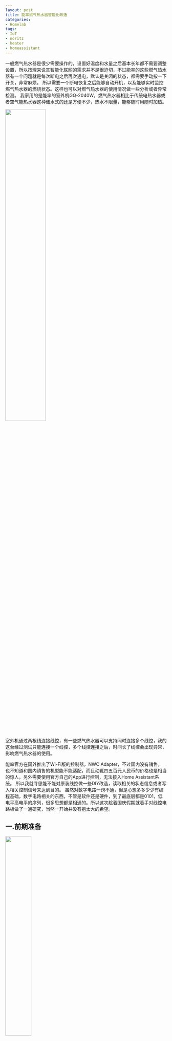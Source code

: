 ```yaml
---
layout: post
title: 能率燃气热水器智能化改造
categories:
- Homelab
tags:
- IoT
- noritz
- heater
- homeassistant
---
```


一般燃气热水器是很少需要操作的，设置好温度和水量之后基本长年都不需要调整设置，所以按理来说其智能化联网的需求并不是很迫切，不过能率的这些燃气热水器有一个问题就是每次断电之后再次通电，默认是关闭的状态，都需要手动按一下开关，非常麻烦。
所以需要一个断电恢复之后能够自动开机，以及能够实时监控燃气热水器的燃烧状态。这样也可以对燃气热水器的使用情况做一些分析或者异常检测。
我家用的是能率的室外机GQ-2040W，燃气热水器相比于传统电热水器或者空气能热水器这种储水式的还是方便不少，热水不限量，能够随时用随时加热。


<img width="50%" loading="lazy" referrerpolicy="no-referrer" rel="noreferrer" src="https://cdn.nlark.com/yuque/0/2022/jpeg/328998/1665892207477-41f3e260-5b2f-4b63-af00-7db736f00e69.jpeg?x-oss-process=image%2Fwatermark%2Ctype_d3F5LW1pY3JvaGVp%2Csize_26%2Ctext_5Y2i5YWL%2Ccolor_FFFFFF%2Cshadow_50%2Ct_80%2Cg_se%2Cx_10%2Cy_10%2Fresize%2Cw_900%2Climit_0">

室外机通过两根线连接线控，有一些燃气热水器可以支持同时连接多个线控，我的这台经过测试只能连接一个线控，多个线控连接之后，时间长了线控会出现异常，影响燃气热水器的使用。

能率官方在国外推出了Wi-Fi版的控制器，NWC Adapter，不过国内没有销售，也不知道和国内销售的机型能不能适配，而且动辄四五百元人民币的价格也是相当的惊人，另外需要使用官方自己的App进行控制，无法接入Home Assistant系统。
所以我就寻思能不能对原装线控做一些DIY改造，读取相关的状态信息或者写入相关控制信号来达到目的。
虽然对数字电路一窍不通，但是心想多多少少有编程基础，数字电路相关的东西，不管是软件还是硬件，到了最底层都是0101，低电平高电平的序列，很多思想都是相通的。所以这次趁着国庆假期就着手对线控电路板做了一通研究，当然一开始并没有抱太大的希望。
## 一.前期准备

<img width="40%" loading="lazy" referrerpolicy="no-referrer" rel="noreferrer" src="https://cdn.nlark.com/yuque/0/2022/jpeg/328998/1665893662722-585ca142-f97a-4656-8a94-1538915abe4c.jpeg?x-oss-process=image%2Fwatermark%2Ctype_d3F5LW1pY3JvaGVp%2Csize_23%2Ctext_5Y2i5YWL%2Ccolor_FFFFFF%2Cshadow_50%2Ct_80%2Cg_se%2Cx_10%2Cy_10%2Fresize%2Cw_800%2Climit_0">

数字电路逆向必须准备好万用电表，逻辑分析仪，杜邦线等必备的工具，这些工具不需要高端的，所有东西成本50元以内。
然后需要了解一些基本的电路知识，至少得知道电压，电阻（电阻，排阻），发光二极管，三极管这些电子元器件的基本性质。
我们要知道在数字电路中常见的电压有5V，3.3V； 电阻串联分压；发光二极管要注意正负极方向；三极管这个稍微复杂点，我们重点讲一下，三极管有NPN和PNP两种，不管哪种，都有三极：基极b，集电集c，发射极e。三极管有放大电流的作用（工作在放大区），也可以用作控制开关（一般工作在饱和区）。

NPN型三极管

<img width="20%" loading="lazy" referrerpolicy="no-referrer" rel="noreferrer" src="https://cdn.nlark.com/yuque/0/2022/png/328998/1664720562478-fe72cab2-0b0c-4ee8-93ea-ed30bad48fcf.png?x-oss-process=image%2Fwatermark%2Ctype_d3F5LW1pY3JvaGVp%2Csize_14%2Ctext_5Y2i5YWL%2Ccolor_FFFFFF%2Cshadow_50%2Ct_80%2Cg_se%2Cx_10%2Cy_10">

NPN三极管中，当 Vb 比 Ve大0.7V左右的时候，b到e之间产生电流，然后c到e之间的电路也就通了，反之，电路就处于断开状态。电流为两进一出，bc都流向e。

PNP型三极管

<img width="20%" loading="lazy" referrerpolicy="no-referrer" rel="noreferrer" src="https://cdn.nlark.com/yuque/0/2022/png/328998/1665841668858-36c32058-bdac-494b-bd81-5c2941414f23.png?x-oss-process=image%2Fwatermark%2Ctype_d3F5LW1pY3JvaGVp%2Csize_15%2Ctext_5Y2i5YWL%2Ccolor_FFFFFF%2Cshadow_50%2Ct_80%2Cg_se%2Cx_10%2Cy_10">

PNP三极管中，当 Vb 比 Ve小0.7V左右的时候，e到b之间就产生电流，然后e到c的电路也就通了，反之，电路就处于断开状态。电流为一进两出，e流向b和c。
总之我们可以通过配置基极和发射极的电压差，来控制集电极和发射极之间电路的通断。

## 二.线控逆向分析
### 2.1 几种方案
 对于燃气热水器控制器这种靠电力线来载波通讯的DIY改造的话一般有如下这些改造方案：

1. **PLC（**Power Line Communication，电力线通信不是可编程逻辑控制器**）方案**，这种方案也就是你得完全造出一个自己的线控，接上两根主机出来的电源线就可以控制了。这个方案是最难的，你需要对线载的模拟信号做彻底的逆向解析，工作量极大，近乎不可行。
2. **MCU数字信号拦截方案**，也就是在PLC芯片（这里是T6B70BFG）和MCU芯片之间进行桥接，截取数字信号获得状态信息，以及模拟发送控制信号给PLC芯片。
3. **LED，按钮末端方案**，这个就是分析LED电路的状态，获取当前状态信息，以及直接控制按钮的线路的通断模拟点击，这个方案简单，但是完整解析状态需要比较多的飞线。
4. **纯物理的方案**，使用智能机械按压设备来模拟人手点击按钮，以及通过摄像头或者感光器件来物理读取控制的状态。从效率上来讲，只有实在没有办法的情况下才会使用此种方案。

我比较偏向于第二种或者第三种方案。
不管怎么样，还是先对板子上的电路以及信号做一些必要的分析。

### 2.2 线控PCB板初识

首先在闲鱼上30块钱买了一个一样的二手线控，拆出板子进行分析研究。
拆看PCB板，我们可以发现其质量还是非常不错的，标识清晰，焊接做工都很好。
我们先看PCB正面，通过看各个元器件上的标识，查阅资料以及万用表进行检测，标记出下面的一些主要元器件
5v稳压器的作用主要是将热水器主机14V的输入电压转成5V的电压供各个芯片使用，T6B70BFG芯片主要通过两根电力线和主机通讯，MCU则接受T6B70BFG的数据更新LED显示以及按按钮之后发送指令给T6B70BFG。

<img width="60%" loading="lazy" referrerpolicy="no-referrer" rel="noreferrer" src="https://cdn.nlark.com/yuque/0/2022/jpeg/328998/1665931695825-4e48065b-200e-49ba-96d7-55291e540d0d.jpeg?x-oss-process=image%2Fwatermark%2Ctype_d3F5LW1pY3JvaGVp%2Csize_79%2Ctext_5Y2i5YWL%2Ccolor_FFFFFF%2Cshadow_50%2Ct_80%2Cg_se%2Cx_10%2Cy_10%2Fresize%2Cw_940%2Climit_0">

PCB反面可以看到很多圆形的金属点，这种应该是用于PCB自动化测试的点，所以PCB上的主要节点都可以找到相应的测试点，这些测试点也给我们的线路DIY焊接带来了方便。以下图里标识出了几个重要的测试点。

<img width="60%" loading="lazy" referrerpolicy="no-referrer" rel="noreferrer" src="https://cdn.nlark.com/yuque/0/2022/jpeg/328998/1665931232601-0ec2c177-984f-4506-975a-5b59cdff328d.jpeg?x-oss-process=image%2Fwatermark%2Ctype_d3F5LW1pY3JvaGVp%2Csize_83%2Ctext_5Y2i5YWL%2Ccolor_FFFFFF%2Cshadow_50%2Ct_80%2Cg_se%2Cx_10%2Cy_10%2Fresize%2Cw_967%2Climit_0">

### 2.3 T6B70BFG芯片
东芝的T6B70BFG，网上有详细的规格说明书，这款芯片主要用于热水器主机和控制器之间的接口电路，通过datasheet可以知道这个芯片大概的工作流程。
[datasheet.pdf](https://www.yuque.com/attachments/yuque/0/2022/pdf/328998/1664374286423-780da530-f0c7-4861-bfd4-e6b4c0895672.pdf?_lake_card=%7B%22src%22%3A%22https%3A%2F%2Fwww.yuque.com%2Fattachments%2Fyuque%2F0%2F2022%2Fpdf%2F328998%2F1664374286423-780da530-f0c7-4861-bfd4-e6b4c0895672.pdf%22%2C%22name%22%3A%22datasheet.pdf%22%2C%22size%22%3A403979%2C%22type%22%3A%22application%2Fpdf%22%2C%22ext%22%3A%22pdf%22%2C%22source%22%3A%22%22%2C%22status%22%3A%22done%22%2C%22mode%22%3A%22title%22%2C%22download%22%3Atrue%2C%22taskId%22%3A%22u6d1a5d03-7eac-4d58-ae95-42cd24e532b%22%2C%22taskType%22%3A%22upload%22%2C%22__spacing%22%3A%22both%22%2C%22id%22%3A%22u1d2947a6%22%2C%22margin%22%3A%7B%22top%22%3Atrue%2C%22bottom%22%3Atrue%7D%2C%22card%22%3A%22file%22%7D)
我们可以将关注点放在数字信号的 /DOUT端口，以及/SCTL控制信号端口，从“控制器”的角度来说，/DOUT为数字信号的输入，/SCTL为控制信号的输出。

<img width="25%" loading="lazy" referrerpolicy="no-referrer" rel="noreferrer" src="https://cdn.nlark.com/yuque/0/2022/png/328998/1664374680965-f7d3a6f1-dba5-4982-b2ef-cce3f3f26623.png?x-oss-process=image%2Fwatermark%2Ctype_d3F5LW1pY3JvaGVp%2Csize_15%2Ctext_5Y2i5YWL%2Ccolor_FFFFFF%2Cshadow_50%2Ct_80%2Cg_se%2Cx_10%2Cy_10">

通过电路板可以看到T6B70BFG这两个端口都是通过一个10K的电阻连到了一颗名为SQE 702 K4C0的芯片（应该是一个定制芯片，查不到相关信息），然后PCB板子通过万用表分析这两个端口的连接。
将相关的电路简化了之后就是如下图的样子：

<img width="60%" loading="lazy" referrerpolicy="no-referrer" rel="noreferrer" src="https://cdn.nlark.com/yuque/0/2022/jpeg/328998/1667053231283-ae8f18cd-0a13-4a36-b812-3e06f2fa5f52.jpeg?x-oss-process=image%2Fwatermark%2Ctype_d3F5LW1pY3JvaGVp%2Csize_23%2Ctext_5Y2i5YWL%2Ccolor_FFFFFF%2Cshadow_50%2Ct_80%2Cg_se%2Cx_10%2Cy_10">

### 2.4 MCU数据协议分析
我们先了解下线控的基本功能， 首先就是开关功能，燃气热水器每次断电后再通电，默认是关闭状态的，需要按下控制器的开关开启；然后还可以设置水温，水温的值有37,38,39,40,41,42,43,44,45,46,47,48,60,75。按下水量按钮，可以设置水量，水量有4,6,8,10,12,14,16,18,20,22,24,26,30,35,40,99。 这里可以看到温度60，75度是非常高的温度了，最好能限制，不能将其纳入远程调节的范围，避免安全问题。
 
逻辑分析仪如下接法，然后通过Logic2软件进行抓包数据，然后进行线控的开机关机操作。

<img width="60%"  loading="lazy" referrerpolicy="no-referrer" rel="noreferrer" src="https://cdn.nlark.com/yuque/0/2022/jpeg/328998/1667053231283-ae8f18cd-0a13-4a36-b812-3e06f2fa5f52.jpeg?x-oss-process=image%2Fwatermark%2Ctype_d3F5LW1pY3JvaGVp%2Csize_23%2Ctext_5Y2i5YWL%2Ccolor_FFFFFF%2Cshadow_50%2Ct_80%2Cg_se%2Cx_10%2Cy_10" />

通过Logic2可以看到，没次按下按钮操作时候，/STL 端 Channel0会收到一串数据信号序列，然后紧接着/DOUT会输出一段和/STL 端接收到的一样的数字序列，然后大概27ms之后 又会收到一串数字信号序列。
/DOUT端收到一个和发出去的命令序列一样的序列估计是因为此T6B70BFG是单线接口通信，所以模拟信号发出的时候，T6B70BFG自身也能收到这个信号，所以会在/DOUT端进行重放，内部MCU处理的时候应该是忽略了此信号，而只处理后继收到的那个信号序列。

<img width="60%"  loading="lazy" referrerpolicy="no-referrer" rel="noreferrer" src="https://cdn.nlark.com/yuque/0/2022/png/328998/1664780861015-b8f3d33c-059b-4017-bbd1-03a1eb3104b4.png?x-oss-process=image%2Fwatermark%2Ctype_d3F5LW1pY3JvaGVp%2Csize_57%2Ctext_5Y2i5YWL%2Ccolor_FFFFFF%2Cshadow_50%2Ct_80%2Cg_se%2Cx_10%2Cy_10%2Fresize%2Cw_1500%2Climit_0" />

<img width="60%"  loading="lazy" referrerpolicy="no-referrer" rel="noreferrer" src="https://cdn.nlark.com/yuque/0/2022/png/328998/1664782012208-b629d97d-d505-48f1-98e1-60fb44ac22f7.png?x-oss-process=image%2Fwatermark%2Ctype_d3F5LW1pY3JvaGVp%2Csize_34%2Ctext_5Y2i5YWL%2Ccolor_FFFFFF%2Cshadow_50%2Ct_80%2Cg_se%2Cx_10%2Cy_10" />

这边对各种状态下的数字信号做了抓取分析，虽然有一些状态值可以看出规律来，但是像温度这种数值 没有分析出规律，真想做的话只能一一对应的进行枚举分析了，如果真要通过MCU协议的方式来实现，那么只能一一对应的数据来实现了，代码会非常繁复。
或许后面有机会再继续研究，最终破解出其数据协议。
所以我们继续看末端交互的电路，主要是LED显示和按钮控制。


### 2.5 LED电路分析
我们再来看看线控板的LED实现的细节，如果每一个发光二极管都通过一个电平信号来控制，那么一共17个发光二极管就一共需要18个引脚（一根共用引脚，17根独立的控制引脚），非常浪费。
所以一般实现的时候都是将发光二极管分组，每一组中的LED进行编号，同一分组的所有led公用引脚接分组控制端，不同组的相同编号的LED共用控制引脚。分时轮流显示时，也就是一个微小的时间片段中只有某一组LED能够显示，然后控制引脚此时只控制当前分组的各个led的状态，由于时间片段非常短，循环交替显示各个分组的LED，对于人眼来说，各个分组的LED都得到了显示。 其实现代LED显示器本质上也是这么个原理，所以用手机拍视频或者拍照的时候有时候能看出闪烁。
通过万用电表的分析，这边对LED显示电路做了近乎1比1的还原，具体的电路图可见 [https://oshwhub.com/kejinlu/noritz-controller](https://oshwhub.com/kejinlu/noritz-controller)，通过嘉立创EDA可以进行仿真模拟，修改各个控制引脚的电平来控制验证LED的显示。

<img width="80%"  loading="lazy" referrerpolicy="no-referrer" rel="noreferrer" src="https://cdn.nlark.com/yuque/0/2022/png/328998/1665932977386-57a4b9fb-dfbc-498d-861b-e0ba760f0900.png?x-oss-process=image%2Fwatermark%2Ctype_d3F5LW1pY3JvaGVp%2Csize_66%2Ctext_5Y2i5YWL%2Ccolor_FFFFFF%2Cshadow_50%2Ct_80%2Cg_se%2Cx_10%2Cy_10" />

通过LED电路的分析，我们可以知道 这颗SQE 702 K4C0的芯片其作用就是接受燃气热水状态的数字信号，然后通过LED显示出来；以及接受按钮的操作信号，输出控制数字命令。


### 2.6 开关电路
按钮的实现比LED电路简单多了，基本都是给某个MCU芯片上的引脚通上低电平然后断开就实现了一次触发。
这里以开关机按钮为例，电路示意图如下：

<img width="30%"  loading="lazy" referrerpolicy="no-referrer" rel="noreferrer" src="https://cdn.nlark.com/yuque/0/2022/png/328998/1665891278109-4ad98e68-a0ae-41d2-9cb5-a65af2917340.png?x-oss-process=image%2Fwatermark%2Ctype_d3F5LW1pY3JvaGVp%2Csize_17%2Ctext_5Y2i5YWL%2Ccolor_FFFFFF%2Cshadow_50%2Ct_80%2Cg_se%2Cx_10%2Cy_10" />

开关按钮按下松开，也就是开关闭合后断开就完成一次开关机指令的触发。


## 三.末端数字信号方案实现
方案目标：简单，无损
简单不仅仅是电路改造简单，而且固件代码要简单，稳定且很容易理解。
无损就是不切断修改原有燃气热水器线控的电路通路，不改变原有数字信号序列，不影响原有线控的所有功能和稳定性。

### 3.1 开关机及燃烧状态
未开机

<img width="60%"  loading="lazy" referrerpolicy="no-referrer" rel="noreferrer" src="https://cdn.nlark.com/yuque/0/2022/png/328998/1665642575082-a3d9b20f-d5b7-4d88-b47f-132205830c84.png?x-oss-process=image%2Fwatermark%2Ctype_d3F5LW1pY3JvaGVp%2Csize_44%2Ctext_5Y2i5YWL%2Ccolor_FFFFFF%2Cshadow_50%2Ct_80%2Cg_se%2Cx_10%2Cy_10" />

开机状态

<img width="60%"  loading="lazy" referrerpolicy="no-referrer" rel="noreferrer" src="https://cdn.nlark.com/yuque/0/2022/png/328998/1665642830392-8477fccd-137b-4d7a-a007-4cee3cb611d5.png?x-oss-process=image%2Fwatermark%2Ctype_d3F5LW1pY3JvaGVp%2Csize_41%2Ctext_5Y2i5YWL%2Ccolor_FFFFFF%2Cshadow_50%2Ct_80%2Cg_se%2Cx_10%2Cy_10" />

燃烧状态

<img width="60%"  loading="lazy" referrerpolicy="no-referrer" rel="noreferrer" src="https://cdn.nlark.com/yuque/0/2022/png/328998/1665642873982-35f1a60c-3d1f-4ff2-882f-7fdb8302758f.png?x-oss-process=image%2Fwatermark%2Ctype_d3F5LW1pY3JvaGVp%2Csize_39%2Ctext_5Y2i5YWL%2Ccolor_FFFFFF%2Cshadow_50%2Ct_80%2Cg_se%2Cx_10%2Cy_10" />


我们的目标是能够判断当前燃气热水的开机状态，燃烧状态，延迟控制在1s内，通过上面的逻辑信号序列我们可以将问题简化，就是直接通过分析开机/燃烧LED信号这一个信号的状态就可以判断目前燃气热水器的状态。分组信号任何时候就是对LED分组进行轮询。

### 3.2 电路设计及实现
[https://oshwhub.com/kejinlu/noritz-controller](https://oshwhub.com/kejinlu/noritz-controller) 

<img width="60%"  loading="lazy" referrerpolicy="no-referrer" rel="noreferrer" src="https://cdn.nlark.com/yuque/0/2022/png/328998/1667562522079-13de3709-64e5-4311-afca-b8dc20a120bd.png?x-oss-process=image%2Fwatermark%2Ctype_d3F5LW1pY3JvaGVp%2Csize_36%2Ctext_5Y2i5YWL%2Ccolor_FFFFFF%2Cshadow_50%2Ct_80%2Cg_se%2Cx_10%2Cy_10" />

这里我使用的是ESP32-DevKitC 如果你有别的基于ESP32的或者ESP8266的也应该都可以。
关于此电路设计有几个注意点：

- 约定
   - 我们将智能控制器数据读入端叫做 RX（Receive）
   - 信号输出端叫做TX（Transport），这里TX其实并是不普通意义上的信息输出，只是控制和GND的通断
- ESP32-DevKitC 开发板
   - 必须和线控共地，也就是线控板的GND需要接到ESP32的GND端。
   -  供电，开发版使用USB单独供电，经过测试如果从线控板的5v供电的话会影响线控的正常运行。
   - GPIO34，35引脚是input only的，所以 输出TX使用了下面的32引脚。
- 用作TX开关控制的三极管
   - 基极输入端注意设置下拉电阻R3，这里的下拉电阻既可以保证当GPIO32断开或者ESP32断电时候能够有确定的低电平，也可以在GPIO 32 输出高电平的时候进行分压，控制输入电压。
   - 这里的电阻大小都是基于能够让三极管工作在饱和区；且电流足够小。这些都需要通过计算而得，电阻大小并不是唯一，只要满足条件即可。
- 开关、燃烧LED状态读取端RX
   - 看之前的LED的仿真电路我们可以知道，RX端连接点其实也是和开关、燃烧LED直接相连的，所以我们的智能控制器其实是和线控MCU是一个并联的关系。
   - 当RX是高电平的时候，线控MCU的高电平是5V，所以为了安全做了一个电阻降压，可以选择两个R1，R2比值接近2：1的两个电阻。这样5V降压之后就接近3.3V了。 
   - 当RX是高电平的时候，相关LED都应该是不亮的，不过这边接入了我们自己的电路之后有一个问题，如果R1，R2过小，并联之后就会有电流从LED中流过，导致 LED异常亮起。所以我们需要R1，R2的阻值比较大，使得电流极小，不足以使LED点亮。


然后我们就按照设计好的电路图，在线控PCB相应的测试点上引出信号线。

<img width="60%"  loading="lazy" referrerpolicy="no-referrer" rel="noreferrer" src="https://cdn.nlark.com/yuque/0/2022/png/328998/1666014029285-5652d40a-33b3-4256-a12c-23fb8c3eecd2.png?x-oss-process=image%2Fwatermark%2Ctype_d3F5LW1pY3JvaGVp%2Csize_25%2Ctext_5Y2i5YWL%2Ccolor_FFFFFF%2Cshadow_50%2Ct_80%2Cg_se%2Cx_10%2Cy_10%2Fresize%2Cw_860%2Climit_0" />

<img width="60%"  loading="lazy" referrerpolicy="no-referrer" rel="noreferrer" src="https://cdn.nlark.com/yuque/0/2022/jpeg/328998/1666195441996-56dc35fe-237d-4c56-b44b-b8ff4ba314eb.jpeg?x-oss-process=image%2Fwatermark%2Ctype_d3F5LW1pY3JvaGVp%2Csize_171%2Ctext_5Y2i5YWL%2Ccolor_FFFFFF%2Cshadow_50%2Ct_80%2Cg_se%2Cx_10%2Cy_10%2Fresize%2Cw_1920%2Climit_0" />

<img width="60%"  loading="lazy" referrerpolicy="no-referrer" rel="noreferrer" src="https://cdn.nlark.com/yuque/0/2022/jpeg/328998/1666192310669-272b800e-0bc1-48a6-bfb5-3910e0486af0.jpeg?x-oss-process=image%2Fwatermark%2Ctype_d3F5LW1pY3JvaGVp%2Csize_21%2Ctext_5Y2i5YWL%2Ccolor_FFFFFF%2Cshadow_50%2Ct_80%2Cg_se%2Cx_10%2Cy_10%2Fresize%2Cw_746%2Climit_0" />

### 3.3 软件编码
[https://github.com/kejinlu/noritz-controller](https://github.com/kejinlu/noritz-controller) 
详细代码见github
### 3.4 Homeassistant接入
这一步算是最简单的了，在configuration.yaml中进行配置即可，然后再将其加入卡片

{% raw %}
```yaml
mqtt:
  switch:
    - name: "Noritz Power"
      unique_id: "switch.noritz_power"
      state_topic: "noritz/state"
      command_topic: "noritz/cmd"
      payload_on: '{"power":"ON"}'
      payload_off: '{"power":"OFF"}'
      state_on: "ON"
      state_off: "OFF"
      retain: false
      value_template: >
        {% if value_json.power is defined %}
          {{value_json.power}}
        {% endif %}

  binary_sensor:
    - name: "Noritz Heating"
      unique_id: "binary_sensor.noritz_heating"
      state_topic: "noritz/state"
      payload_on: "ON"
      payload_off: "OFF"
      qos: 1
      value_template: >
        {% if value_json.heating is defined %}
          {{value_json.heating}}
        {% endif %}
```
{% endraw %}

<img width="60%"  loading="lazy" referrerpolicy="no-referrer" rel="noreferrer" src="https://cdn.nlark.com/yuque/0/2022/png/328998/1667122682421-c7351a3d-2741-4751-b573-e7fe6d519ef7.png?x-oss-process=image%2Fwatermark%2Ctype_d3F5LW1pY3JvaGVp%2Csize_29%2Ctext_5Y2i5YWL%2Ccolor_FFFFFF%2Cshadow_50%2Ct_80%2Cg_se%2Cx_10%2Cy_10" />

最后使用的实际情况请看下面的视频:
[点击查看【bilibili】](https://player.bilibili.com/player.html?bvid=BV1p84y1B7GJ)
